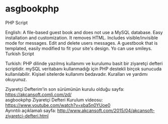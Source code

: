 # asgbookphp
PHP Script

English:
A file-based guest book and does not use a MySQL database. Easy installation and customization. It removes HTML. Includes visible/invisible mode for messages. Edit and delete users messages. A guestbook that is templated, easily modified to fit your site's design. Yo can use smileys. Turkish Script

Turkish:
PHP dilinde yazılmış kullanımı ve kurulumu basit bir ziyaretçi defteri scriptidir.
mySQL veritabanı kullanmadığı için PHP destekli birçok sunucuda kullanılabilir.
Kişisel sitelerde kullanımı bedavadır. Kuralları ve yardımı okuyunuz.

Ziyaretçi Defterim'in son sürümünün kurulu olduğu sayfa: https://akcansoft.comli.com/zd/ <br>
asgbookphp Ziyaretçi Defteri Kurulum videosu: https://www.youtube.com/watch?v=xba5n0YUoe0 <br>
Ayrıntılı açıklamalı sayfa: http://www.akcansoft.com/2015/04/akcansoft-ziyaretci-defteri.html 
